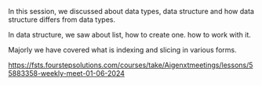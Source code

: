 In this session, we discussed about data types, data structure and how data structure differs from data types.

In data structure, we saw about list, how to create one. how to work with it. 

Majorly we have covered what is indexing and slicing in various forms. 

https://fsts.fourstepsolutions.com/courses/take/Aigenxtmeetings/lessons/55883358-weekly-meet-01-06-2024
